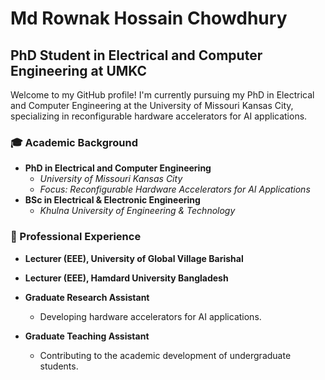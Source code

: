 # Md Rownak Hossain Chowdhury

## PhD Student in Electrical and Computer Engineering at UMKC

Welcome to my GitHub profile! I'm currently pursuing my PhD in Electrical and Computer Engineering at the University of Missouri Kansas City, specializing in reconfigurable hardware accelerators for AI applications.

### 🎓 Academic Background
- **PhD in Electrical and Computer Engineering**
  - *University of Missouri Kansas City*
  - *Focus: Reconfigurable Hardware Accelerators for AI Applications*
- **BSc in Electrical & Electronic Engineering**
  - *Khulna University of Engineering & Technology*

### 💼 Professional Experience
- **Lecturer (EEE), University of Global Village Barishal**

- **Lecturer (EEE), Hamdard University Bangladesh**

- **Graduate Research Assistant**
  - Developing hardware accelerators for AI applications.

- **Graduate Teaching Assistant**
  - Contributing to the academic development of undergraduate students.

